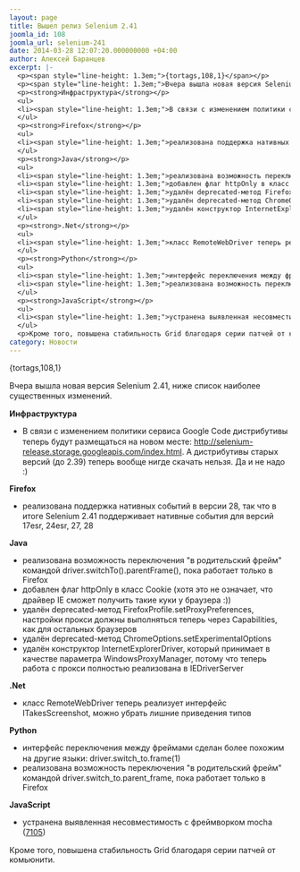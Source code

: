 ```yaml
---
layout: page
title: Вышел релиз Selenium 2.41
joomla_id: 108
joomla_url: selenium-241
date: 2014-03-28 12:07:20.000000000 +04:00
author: Алексей Баранцев
excerpt: |-
  <p><span style="line-height: 1.3em;">{tortags,108,1}</span></p>
  <p><span style="line-height: 1.3em;">Вчера вышла новая версия Selenium 2.41, ниже список наиболее существенных изменений.</span></p>
  <p><strong>Инфраструктура</strong></p>
  <ul>
  <li><span style="line-height: 1.3em;">В связи с изменением политики сервиса Google Code дистрибутивы теперь будут размещаться на новом месте: <a href="http://selenium-release.storage.googleapis.com/index.html">http://selenium-release.storage.googleapis.com/index.html</a>. А дистрибутивы старых версий (до 2.39) теперь вообще нигде скачать нельзя. Да и не надо :)</span></li>
  </ul>
  <p><strong>Firefox</strong></p>
  <ul>
  <li><span style="line-height: 1.3em;">реализована поддержка нативных событий в версии 28, так что в итоге Selenium 2.41 поддерживает нативные события для версий 17esr, 24esr, 27, 28</span></li>
  </ul>
  <p><strong>Java</strong></p>
  <ul>
  <li><span style="line-height: 1.3em;">реализована возможность переключения "в родительский фрейм" командой driver.switchTo().parentFrame(), пока работает только в Firefox</span></li>
  <li><span style="line-height: 1.3em;">добавлен флаг httpOnly в класс Cookie (хотя это не означает, что драйвер IE сможет получить такие куки у браузера :))</span></li>
  <li><span style="line-height: 1.3em;">удалён deprecated-метод FirefoxProfile.setProxyPreferences, настройки прокси должны выполняться теперь через Capabilities, как для остальных браузеров</span></li>
  <li><span style="line-height: 1.3em;">удалён deprecated-метод ChromeOptions.setExperimentalOptions</span></li>
  <li><span style="line-height: 1.3em;">удалён конструктор InternetExplorerDriver, который принимает в качестве параметра WindowsProxyManager, потому что теперь работа с прокси полностью реализована в IEDriverServer</span></li>
  </ul>
  <p><strong>.Net</strong></p>
  <ul>
  <li><span style="line-height: 1.3em;">класс RemoteWebDriver теперь реализует интерфейс ITakesScreenshot, можно убрать лишние приведения типов</span></li>
  </ul>
  <p><strong>Python</strong></p>
  <ul>
  <li><span style="line-height: 1.3em;">интерфейс переключения между фреймами сделан более похожим на другие языки: driver.switch_to.frame(1)</span></li>
  <li><span style="line-height: 1.3em;">реализована возможность переключения "в родительский фрейм" командой driver.switch_to.parent_frame, пока работает только в Firefox</span></li>
  </ul>
  <p><strong>JavaScript</strong></p>
  <ul>
  <li><span style="line-height: 1.3em;">устранена выявленная несовместимость с фреймворком mocha (<a href="https://code.google.com/p/selenium/issues/detail?id=7105">7105</a>)</span></li>
  </ul>
  <p>Кроме того, повышена стабильность Grid благодаря серии патчей от комьюнити.</p>
category: Новости
---
```

<p><span style="line-height: 1.3em;">{tortags,108,1}</span></p>
<p><span style="line-height: 1.3em;">Вчера вышла новая версия Selenium 2.41, ниже список наиболее существенных изменений.</span></p>
<p><strong>Инфраструктура</strong></p>
<ul>
<li><span style="line-height: 1.3em;">В связи с изменением политики сервиса Google Code дистрибутивы теперь будут размещаться на новом месте: <a href="http://selenium-release.storage.googleapis.com/index.html">http://selenium-release.storage.googleapis.com/index.html</a>. А дистрибутивы старых версий (до 2.39) теперь вообще нигде скачать нельзя. Да и не надо :)</span></li>
</ul>
<p><strong>Firefox</strong></p>
<ul>
<li><span style="line-height: 1.3em;">реализована поддержка нативных событий в версии 28, так что в итоге Selenium 2.41 поддерживает нативные события для версий 17esr, 24esr, 27, 28</span></li>
</ul>
<p><strong>Java</strong></p>
<ul>
<li><span style="line-height: 1.3em;">реализована возможность переключения "в родительский фрейм" командой driver.switchTo().parentFrame(), пока работает только в Firefox</span></li>
<li><span style="line-height: 1.3em;">добавлен флаг httpOnly в класс Cookie (хотя это не означает, что драйвер IE сможет получить такие куки у браузера :))</span></li>
<li><span style="line-height: 1.3em;">удалён deprecated-метод FirefoxProfile.setProxyPreferences, настройки прокси должны выполняться теперь через Capabilities, как для остальных браузеров</span></li>
<li><span style="line-height: 1.3em;">удалён deprecated-метод ChromeOptions.setExperimentalOptions</span></li>
<li><span style="line-height: 1.3em;">удалён конструктор InternetExplorerDriver, который принимает в качестве параметра WindowsProxyManager, потому что теперь работа с прокси полностью реализована в IEDriverServer</span></li>
</ul>
<p><strong>.Net</strong></p>
<ul>
<li><span style="line-height: 1.3em;">класс RemoteWebDriver теперь реализует интерфейс ITakesScreenshot, можно убрать лишние приведения типов</span></li>
</ul>
<p><strong>Python</strong></p>
<ul>
<li><span style="line-height: 1.3em;">интерфейс переключения между фреймами сделан более похожим на другие языки: driver.switch_to.frame(1)</span></li>
<li><span style="line-height: 1.3em;">реализована возможность переключения "в родительский фрейм" командой driver.switch_to.parent_frame, пока работает только в Firefox</span></li>
</ul>
<p><strong>JavaScript</strong></p>
<ul>
<li><span style="line-height: 1.3em;">устранена выявленная несовместимость с фреймворком mocha (<a href="https://code.google.com/p/selenium/issues/detail?id=7105">7105</a>)</span></li>
</ul>
<p>Кроме того, повышена стабильность Grid благодаря серии патчей от комьюнити.</p>
